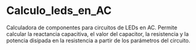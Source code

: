 # Calculo_leds_en_AC
Calculadora de componentes para circuitos de LEDs en AC. Permite calcular la reactancia capacitiva, el valor del capacitor, la resistencia y la potencia disipada en la resistencia a partir de los parámetros del circuito.
